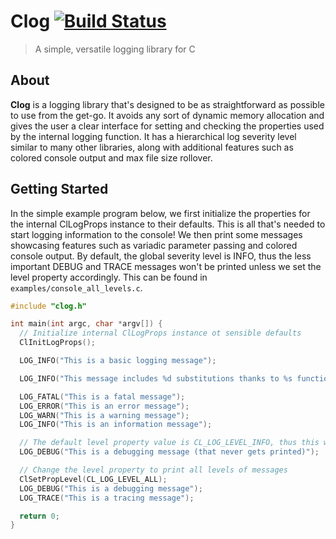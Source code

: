 # Clog [![Build Status](https://travis-ci.org/carsonkk/Clog.svg?branch=master)](https://travis-ci.org/carsonkk/Clog)

> A simple, versatile logging library for C

## About

**Clog** is a logging library that's designed to be as straightforward as possible to use from the get-go. It avoids any sort of dynamic memory allocation and gives the user a clear interface for setting and checking the properties used by the internal logging function. It has a hierarchical log severity level similar to many other libraries, along with additional features such as colored console output and max file size rollover.

## Getting Started

In the simple example program below, we first initialize the properties for the internal ClLogProps instance to their defaults. This is all that's needed to start logging information to the console! We then print some messages showcasing features such as variadic parameter passing and colored console output. By default, the global severity level is INFO, thus the less important DEBUG and TRACE messages won't be printed unless we set the level property accordingly. This can be found in `examples/console_all_levels.c`.

```c
#include "clog.h"

int main(int argc, char *argv[]) {
  // Initialize internal ClLogProps instance ot sensible defaults
  ClInitLogProps();

  LOG_INFO("This is a basic logging message");

  LOG_INFO("This message includes %d substitutions thanks to %s functions", 2, "variadic");

  LOG_FATAL("This is a fatal message");
  LOG_ERROR("This is an error message");
  LOG_WARN("This is a warning message");
  LOG_INFO("This is an information message");

  // The default level property value is CL_LOG_LEVEL_INFO, thus this won't print
  LOG_DEBUG("This is a debugging message (that never gets printed)");

  // Change the level property to print all levels of messages
  ClSetPropLevel(CL_LOG_LEVEL_ALL);
  LOG_DEBUG("This is a debugging message");
  LOG_TRACE("This is a tracing message");

  return 0;
}
```